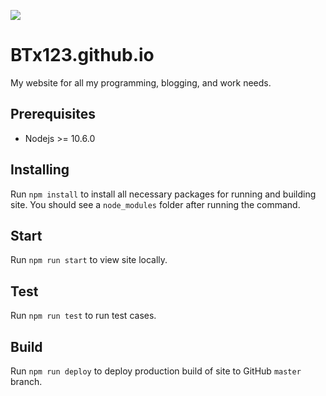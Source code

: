 ![](https://github.com/BTx123/BTx123.github.io/workflows/Node%20CI/badge.svg)

# BTx123.github.io

My website for all my programming, blogging, and work needs.

## Prerequisites

- Nodejs >= 10.6.0

## Installing

Run `npm install` to install all necessary packages for running and building site. You should see a `node_modules` folder after running the command.

## Start

Run `npm run start` to view site locally.

## Test

Run `npm run test` to run test cases.

## Build

Run `npm run deploy` to deploy production build of site to GitHub `master` branch.

